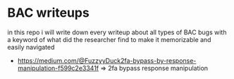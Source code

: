 # BAC writeups

in this repo i will write down every writeup about all types of BAC bugs with a keyword of what did the researcher find to make it memorizable and easily navigated

- https://medium.com/@FuzzyyDuck2fa-bypass-by-response-manipulation-f599c2e3341f => 2fa bypass response manipulation
